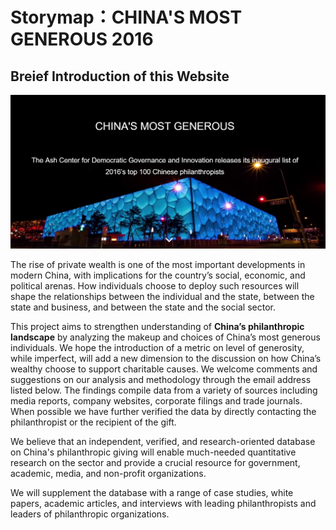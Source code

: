 # Storymap：CHINA'S MOST GENEROUS 2016

## Breief Introduction of this Website
![](img/screenshot.png)

The rise of private wealth is one of the most important developments in modern China, with implications for the country’s social, economic, and political arenas. How individuals choose to deploy such resources will shape the relationships between the individual and the state, between the state and business, and between the state and the social sector.

This project aims to strengthen understanding of **China’s philanthropic landscape** by analyzing the makeup and choices of China’s most generous individuals. We hope the introduction of a metric on level of generosity, while imperfect, will add a new dimension to the discussion on how China’s wealthy choose to support charitable causes. We welcome comments and suggestions on our analysis and methodology through the email address listed below. The findings compile data from a variety of sources including media reports, company websites, corporate filings and trade journals. When possible we have further verified the data by directly contacting the philanthropist or the recipient of the gift.

We believe that an independent, verified, and research-oriented database on China's philanthropic giving will enable much-needed quantitative research on the sector and provide a crucial resource for government, academic, media, and non-profit organizations.

We will supplement the database with a range of case studies, white papers, academic articles, and interviews with leading philanthropists and leaders of philanthropic organizations.
